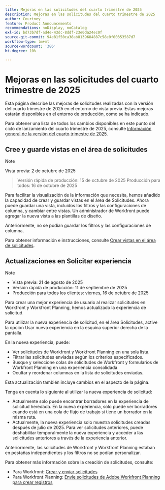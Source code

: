 ```yaml
---
title: Mejoras en las solicitudes del cuarto trimestre de 2025
description: Mejoras en las solicitudes del cuarto trimestre de 2025
author: Courtney
feature: Product Announcements
recommendations: noDisplay, noCatalog
exl-id: bd73b7df-ad4e-43dc-8ddf-23e0da24ec0f
source-git-commit: 94e81f50ca38ab8139684887c58e0f00353587d7
workflow-type: tm+mt
source-wordcount: '386'
ht-degree: 10%

---
```


# Mejoras en las solicitudes del cuarto trimestre de 2025

Esta página describe las mejoras de solicitudes realizadas con la versión del cuarto trimestre de 2025 en el entorno de vista previa. Estas mejoras estarán disponibles en el entorno de producción, como se ha indicado.

Para obtener una lista de todos los cambios disponibles en este punto del ciclo de lanzamiento del cuarto trimestre de 2025, consulte [Información general de la versión del cuarto trimestre de 2025](/help/quicksilver/product-announcements/product-releases/25-q4-release-activity/25-q4-release-overview.md).

## Cree y guarde vistas en el área de solicitudes

>[!NOTE]
>
>Vista previa: 2 de octubre de 2025
>>Versión rápida de producción: 15 de octubre de 2025
>>Producción para todos: 16 de octubre de 2025

Para facilitar la visualización de la información que necesita, hemos añadido la capacidad de crear y guardar vistas en el área de Solicitudes. Ahora puede guardar una vista, incluidos los filtros y las configuraciones de columna, y cambiar entre vistas. Un administrador de Workfront puede agregar la nueva vista a las plantillas de diseño.

Anteriormente, no se podían guardar los filtros y las configuraciones de columna.

Para obtener información e instrucciones, consulte [Crear vistas en el área de solicitudes](/help/quicksilver/manage-work/requests/create-requests/create-views-for-requests-list.md).

<!--## New combined Status column in unified Request list 

>[!NOTE]
>
>* Preview: August 28, 2025
>* Production fast release: September 11, 2025
>* Production for all customers: October 16, 2025

To simplify the unified request experience, the Status column now displays both Request Status and Approval Status, whichever applies to a given request.

For more information on creating requests see:

* For Workfront: [Create and submit requests](/help/quicksilver/manage-work/requests/create-requests/create-submit-requests.md)
* For Workfront Planning: [Submit Adobe Workfront Planning requests to create records](/help/quicksilver/planning/requests/submit-requests.md)-->

## Actualizaciones en Solicitar experiencia

>[!NOTE]
>
>* Vista previa: 21 de agosto de 2025
>* Versión rápida de producción: 11 de septiembre de 2025
>* Producción para todos los clientes: viernes, 16 de octubre de 2025

Para crear una mejor experiencia de usuario al realizar solicitudes en Workfront y Workfront Planning, hemos actualizado la experiencia de solicitud.

Para utilizar la nueva experiencia de solicitud, en el área Solicitudes, active la opción Usar nueva experiencia en la esquina superior derecha de la pantalla.

En la nueva experiencia, puede:

* Ver solicitudes de Workfront y Workfront Planning en una sola lista.
* Filtrar las solicitudes enviadas según los criterios especificados.
* Busque y seleccione colas de solicitudes de Workfront y formularios de Workfront Planning en una experiencia consolidada.
* Ocultar y reordenar columnas en la lista de solicitudes enviadas.

Esta actualización también incluye cambios en el aspecto de la página.

Tenga en cuenta lo siguiente al utilizar la nueva experiencia de solicitud:

* Actualmente solo puede encontrar borradores en la experiencia de solicitud heredada. En la nueva experiencia, solo puede ver borradores cuando está en una cola de flujo de trabajo si tiene un borrador en la misma ruta.
* Actualmente, la nueva experiencia solo muestra solicitudes creadas después de julio de 2025. Para ver solicitudes anteriores, puede deshabilitar temporalmente la nueva experiencia y acceder a las solicitudes anteriores a través de la experiencia anterior.

Anteriormente, las solicitudes de Workfront y Workfront Planning estaban en pestañas independientes y los filtros no se podían personalizar.

Para obtener más información sobre la creación de solicitudes, consulte:

* Para Workfront: [Crear y enviar solicitudes](/help/quicksilver/manage-work/requests/create-requests/create-submit-requests.md)
* Para Workfront Planning: [Envíe solicitudes de Adobe Workfront Planning para crear registros](/help/quicksilver/planning/requests/submit-requests.md)
